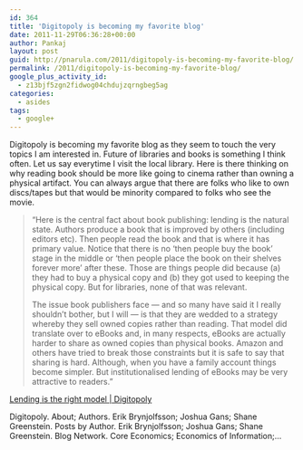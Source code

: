 ```yaml
---
id: 364
title: 'Digitopoly is becoming my favorite blog'
date: 2011-11-29T06:36:28+00:00
author: Pankaj
layout: post
guid: http://pnarula.com/2011/digitopoly-is-becoming-my-favorite-blog/
permalink: /2011/digitopoly-is-becoming-my-favorite-blog/
google_plus_activity_id:
  - z13bjf5zgn2fidwog04chdujzqrngbeg5ag
categories:
  - asides
tags:
  - google+
---
```

Digitopoly is becoming my favorite blog as they seem to touch the very topics I am interested in. Future of libraries and books is something I think often. Let us say everytime I visit the local library. Here is there thinking on why reading book should be more like going to cinema rather than owning a physical artifact. You can always argue that there are folks who like to own discs/tapes but that would be minority compared to folks who see the movie.

> &#8220;Here is the central fact about book publishing: lending is the natural state. Authors produce a book that is improved by others (including editors etc). Then people read the book and that is where it has primary value. Notice that there is no ‘then people buy the book’ stage in the middle or ‘then people place the book on their shelves forever more’ after these. Those are things people did because (a) they had to buy a physical copy and (b) they got used to keeping the physical copy. But for libraries, none of that was relevant.
> 
> The issue book publishers face — and so many have said it I really shouldn’t bother, but I will — is that they are wedded to a strategy whereby they sell owned copies rather than reading. That model did translate over to eBooks and, in many respects, eBooks are actually harder to share as owned copies than physical books. Amazon and others have tried to break those constraints but it is safe to say that sharing is hard. Although, when you have a family account things become simpler. But institutionalised lending of eBooks may be very attractive to readers.&#8221;

<a href="http://www.digitopoly.org/2011/11/28/lending-is-the-right-model" onclick="_gaq.push(['_trackEvent', 'outbound-article', 'http://www.digitopoly.org/2011/11/28/lending-is-the-right-model', 'Lending is the right model | Digitopoly']);" >Lending is the right model | Digitopoly</a>

<img class="alignleft" src="http://images0-focus-opensocial.googleusercontent.com/gadgets/proxy?container=focus&gadget=a&resize_h=100&url=http%3A%2F%2Fwww.digitopoly.org%2Fwp-content%2Fuploads%2F2011%2F11%2F4511652432_d443eddfe6-300x225.jpg" alt="" />Digitopoly. About; Authors. Erik Brynjolfsson; Joshua Gans; Shane Greenstein. Posts by Author. Erik Brynjolfsson; Joshua Gans; Shane Greenstein. Blog Network. Core Economics; Economics of Information;&#8230;